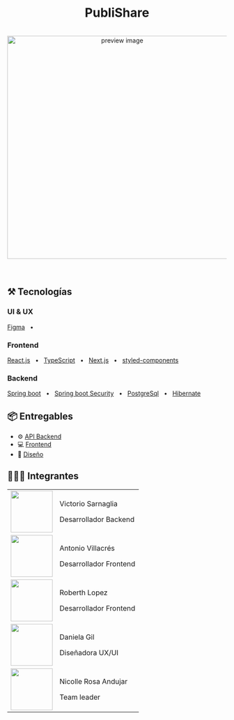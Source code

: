 <div align="center">
  <h1>PubliShare</h1>
</div>

<br>

<div align="center">
  <img src="" width='512px' alt="preview image" title="preview image" />
</div>

<br>
<br>

## ⚒️ Tecnologías

### UI & UX
<a href="https://www.figma.com/">Figma</a>
<span>&nbsp;&nbsp;•&nbsp;&nbsp;</span>


### Frontend
<a href="https://reactjs.org/">React.js</a>
<span>&nbsp;&nbsp;•&nbsp;&nbsp;</span>
<a href="https://www.typescriptlang.org/">TypeScript</a>
<span>&nbsp;&nbsp;•&nbsp;&nbsp;</span>
<a href="https://nextjs.org/">Next.js</a>
<span>&nbsp;&nbsp;•&nbsp;&nbsp;</span>
<a href="https://styled-components.com/">styled-components</a>

### Backend
<a href="https://spring.io/">Spring boot</a>
<span>&nbsp;&nbsp;•&nbsp;&nbsp;</span>
<a href="https://spring.io/projects/spring-security">Spring boot Security</a>
<span>&nbsp;&nbsp;•&nbsp;&nbsp;</span>
<a href="https://www.postgresql.org/">PostgreSql</a>
<span>&nbsp;&nbsp;•&nbsp;&nbsp;</span>
<a href="https://hibernate.org/">Hibernate</a>



## 📦 Entregables

- ⚙️ [API Backend](https://sleek-pen-production-f98d.up.railway.app/)
- 💻 [Frontend]()
- 🎨 [Diseño]()


## 🧑‍🤝‍🧑 Integrantes

<table width="100%">
    <tr>
        <td>
            <img src="https://user-images.githubusercontent.com/32694631/222828401-ddb5b530-8a14-49ed-92e1-91e1b0b78eb4.png" width="96px" />
        </td>
        <td width="">
            <p>Victorio Sarnaglia</p>
            <p>Desarrollador Backend</p>
        </td>
    </tr>
    <tr>
        <td>
            <img src="https://avatars.githubusercontent.com/u/11007444?v=4" width="96px" />
        </td>
        <td>
            <p>Antonio Villacrés</p>
            <p>Desarrollador Frontend</p>
        </td>
    </tr>
    <tr>
        <td>
            <img src="https://avatars.githubusercontent.com/u/103151449?s=64&v=4" width="96px" />
        </td>
        <td>
            <p>Roberth Lopez</p>
            <p>Desarrollador Frontend</p>
        </td>
    </tr>
    <tr>
        <td>
            <img src="" width="96px" />
        </td>
        <td>
            <p>Daniela Gil</p>
            <p>Diseñadora UX/UI</p>
        </td>
    </tr>
    <tr>
        <td>
            <img src="https://avatars.githubusercontent.com/u/75190112?v=4" width="96px" />
        </td>
        <td>
            <p>Nicolle Rosa Andujar</p>
            <p>Team leader</p>
        </td>
    </tr>
</table>
